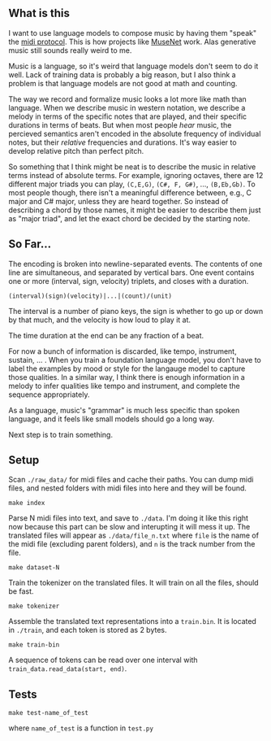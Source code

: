 ## What is this
I want to use language models to compose music by having them "speak" the [midi protocol](https://en.wikipedia.org/wiki/MIDI). This is how projects like [MuseNet](https://openai.com/research/musenet) work. Alas generative music still sounds really weird to me.

Music is a language, so it's weird that language models don't seem to do it well. Lack of training data is probably a big reason, but I also think a problem is that language models are not good at math and counting.

The way we record and formalize music looks a lot more like math than language. When we describe music in western notation, we describe a melody in terms of the specific notes that are played, and their specific durations in terms of beats. But when most people *hear* music, the percieved semantics aren't encoded in the absolute frequency of individual notes, but their *relative* frequencies and durations. It's way easier to develop relative pitch than perfect pitch.

So something that I think might be neat is to describe the music in relative terms instead of absolute terms. For example, ignoring octaves, there are 12 different major triads you can play, `(C,E,G)`, `(C#, F, G#)`, ..., `(B,Eb,Gb)`. To most people though, there isn't a meaningful difference between, e.g., C major and C# major, unless they are heard together. So instead of describing a chord by those names, it might be easier to describe them just as "major triad", and let the exact chord be decided by the starting note.


## So Far...
The encoding is broken into newline-separated events. The contents of one line are simultaneous, and separated by vertical bars. One event contains one or more (interval, sign, velocity) triplets, and closes with a duration.
```
(interval)(sign)(velocity)|...|(count)/(unit)
```

The interval is a number of piano keys, the sign is whether to go up or down by that much, and the velocity is how loud to play it at. 

The time duration at the end can be any fraction of a beat.

For now a bunch of information is discarded, like tempo, instrument, sustain, ... . When you train a foundation language model, you don't have to label the examples by mood or style for the langauge model to capture those qualities. In a similar way, I think there is enough information in a melody to infer qualities like tempo and instrument, and complete the sequence appropriately.

As a language, music's "grammar" is much less specific than spoken language, and it feels like small models should go a long way.

Next step is to train something.


## Setup
Scan `./raw_data/` for midi files and cache their paths. You can dump midi files, and nested folders with midi files into here and they will be found.
```
make index  
```

Parse N midi files into text, and save to `./data`. I'm doing it like this right now because this part can be slow and interupting it will mess it up. The translated files will appear as `./data/file_n.txt` where `file` is the name of the midi file (excluding parent folders), and `n` is the track number from the file.
```
make dataset-N
```

Train the tokenizer on the translated files. It will train on all the files, should be fast.
```
make tokenizer
```

Assemble the translated text representations into a `train.bin`. It is located in `./train`, and each token is stored as 2 bytes.
```
make train-bin
```

A sequence of tokens can be read over one interval with `train_data.read_data(start, end)`. 


## Tests
```
make test-name_of_test
```
where `name_of_test` is a function in `test.py`

